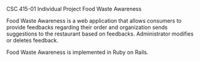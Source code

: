 CSC 415-01 Individual Project Food Waste Awareness

Food Waste Awareness is a web application that allows consumers to provide feedbacks regarding their order and organization sends suggestions to the restaurant based on feedbacks. Administrator modifies or deletes feedback.

Food Waste Awareness is implemented in Ruby on Rails.
